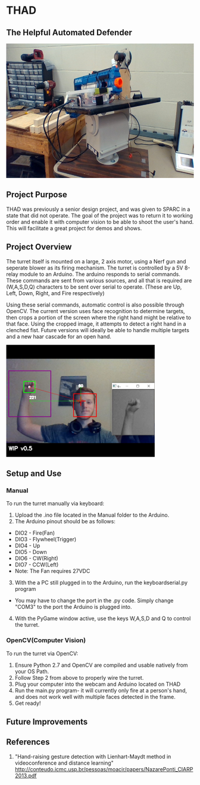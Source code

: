 # THAD
## The Helpful Automated Defender  

<img src="img.jpg" height = "360" width = "640" alt="THAD"></img>

## Project Purpose

THAD was previously a senior design project, and was given to SPARC in a state that did not operate. The goal of the project was to return it to working order and enable it with computer vision to be able to shoot the user's hand. This will facilitate a great project for demos and shows.

## Project Overview

The turret itself is mounted on a large, 2 axis motor, using a Nerf gun and seperate blower as its firing mechanism. The turret is controlled by a 5V 8-relay module to an Arduino. The arduino responds to serial commands. These commands are sent from various sources, and all that is required are (W,A,S,D,Q) characters to be sent over serial to operate. (These are Up, Left, Down, Right, and Fire respectively)

Using these serial commands, automatic control is also possible through OpenCV. The current version uses face recognition to determine targets, then crops a portion of the screen where the right hand might be relative to that face. Using the cropped image, it attempts to detect a right hand in a clenched fist. Future versions will ideally be able to handle multiple targets and a new haar cascade for an open hand.

<img src="CV Control/Hand Targeting.jpg" height = "300" width = "399" alt="Face Recognition"></img>

## Setup and Use

### Manual

To run the turret manually via keyboard: 
1. Upload the .ino file located in the Manual folder to the Arduino. 
1. The Arduino pinout should be as follows:
  * DIO2 - Fire(Fan)
  * DIO3 - Flywheel(Trigger)
  * DIO4 - Up
  * DIO5 - Down
  * DIO6 - CW(Right)
  * DIO7 - CCW(Left)
  * Note: The Fan requires 27VDC
3. With the a PC still plugged in to the Arduino, run the keyboardserial.py program
  * You may have to change the port in the .py code. Simply change "COM3" to the port the Arduino is plugged into.
4. With the PyGame window active, use the keys W,A,S,D and Q to control the turret.  

### OpenCV(Computer Vision)

To run the turret via OpenCV:
1. Ensure Python 2.7 and OpenCV are compiled and usable natively from your OS Path.
1. Follow Step 2 from above to properly wire the turret.
1. Plug your computer into the webcam and Arduino located on THAD
1. Run the main.py program- it will currently only fire at a person's hand, and does not work well with multiple faces detected in the frame.
1. Get ready!

## Future Improvements

## References

1. "Hand-raising gesture detection with Lienhart-Maydt method in videoconference and distance learning" http://conteudo.icmc.usp.br/pessoas/moacir/papers/NazarePonti_CIARP2013.pdf
